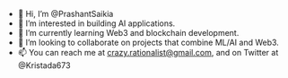 - 👋 Hi, I’m @PrashantSaikia
- 👀 I’m interested in building AI applications.
- 🌱 I’m currently learning Web3 and blockchain development.
- 💞️ I’m looking to collaborate on projects that combine ML/AI and Web3.
- 📫 You can reach me at crazy.rationalist@gmail.com, and on Twitter at @Kristada673

<!---
PrashantSaikia/PrashantSaikia is a ✨ special ✨ repository because its `README.md` (this file) appears on your GitHub profile.
You can click the Preview link to take a look at your changes.
--->
